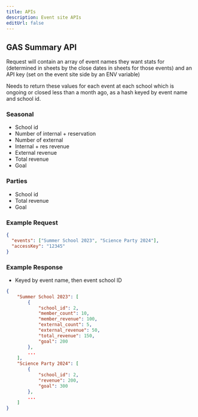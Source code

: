 ```yaml
---
title: APIs
description: Event site APIs
editUrl: false
---
```


## GAS Summary API

Request will contain an array of event names they want stats for (determined in sheets by the close dates in sheets for those events) and an API key (set on the event site side by an ENV variable)

Needs to return these values for each event at each school which is ongoing or closed less than a month ago, as a hash keyed by event name and school id.

### Seasonal

- School id
- Number of internal + reservation
- Number of external
- Internal + res revenue
- External revenue
- Total revenue
- Goal

### Parties

- School id
- Total revenue
- Goal

### Example Request

```json
{
  "events": ["Summer School 2023", "Science Party 2024"],
  "accessKey": "12345"
}
```

### Example Response

- Keyed by event name, then event school ID

```json
{
    "Summer School 2023": [
        {
            "school_id": 2,
            "member_count": 10,
            "member_revenue": 100,
            "external_count": 5,
            "external_revenue": 50,
            "total_revenue": 150,
            "goal": 200
        },
        ...
    ],
    "Science Party 2024": [
        {
            "school_id": 2,
            "revenue": 200,
            "goal": 300
        },
        ...
    ]
}
```
